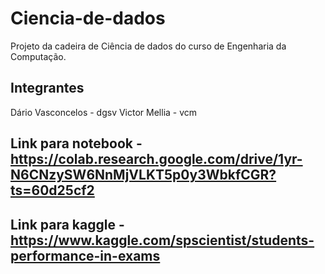 # Ciencia-de-dados
Projeto da cadeira de Ciência de dados do curso de Engenharia da Computação.

## Integrantes
Dário Vasconcelos - dgsv
Victor Mellia - vcm

## Link para notebook - https://colab.research.google.com/drive/1yr-N6CNzySW6NnMjVLKT5p0y3WbkfCGR?ts=60d25cf2
## Link para kaggle - https://www.kaggle.com/spscientist/students-performance-in-exams
